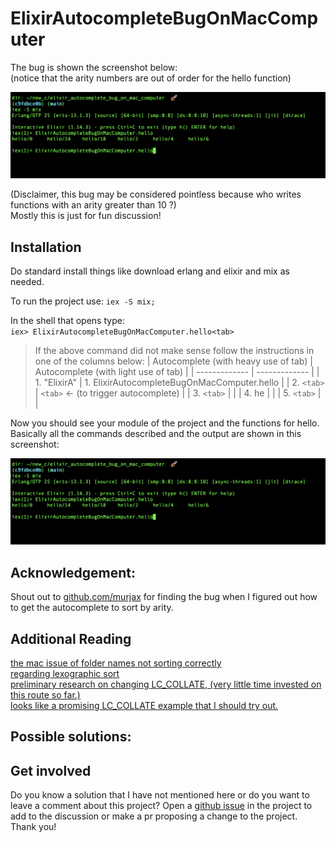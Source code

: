 # ElixirAutocompleteBugOnMacComputer
The bug is shown the screenshot below:  
(notice that the arity numbers are out of order for the hello function)
  
![example](/terminal_example.png)
<!--
The sorting done by IEx.Autocomplete does not actually do anything!
At the end of the day it either defers to either erlang's autocomplete, or the operating system itself.
(Disclaimer: unless I am missing something!)

Also the elixir output for autocomplete has the same bug that mac operating systems have with file names in that they do a lexicographical sort. At least on a mac operating system!
(The purpose of this project is to prove the bug!)

The bug is that when pattern matching to the same function with different arity, numbers past 10 but below 20 will show after arity of 1 and before arity of 2 but not at the end of the list like you would expect in a numerical sort.
--> 
<!--
This is due to how lexicographical sorts work, and from what I can gather in a quick research spike, is used by the operating system over a name + numerical for performance reasons. This same problem exists with folder names in the mac operating system. There is and LC_COLLATE config variable that might fix this issue for folders in certain operating systems. Still researching an LC_COLLATE fix.
-->
<!--
The bug is visible below in the Installation section screenshot. In the screenshot the function having the same name is out of order due to functions having an arity greater than 10.
-->

(Disclaimer, this bug may be considered pointless because who writes functions with an arity greater than 10 ?)  
Mostly this is just for fun discussion!

## Installation
Do standard install things like download erlang and elixir and mix as needed.

To run the project use:
`iex -S mix;`

In the shell that opens type:  
`iex> ElixirAutocompleteBugOnMacComputer.hello<tab>`

> If the above command did not make sense follow the instructions in one of the columns below:
> | Autocomplete (with heavy use of tab)  | Autocomplete (with light use of tab) |
> | ------------- | ------------- |
> | 1. "ElixirA"  | 1. ElixirAutocompleteBugOnMacComputer.hello |
> | 2. `<tab>`  | `<tab>` <- (to trigger autocomplete) |
> | 3. `<tab>`  |  |
> | 4. he  |  |
> | 5. `<tab>`  |  |

Now you should see your module of the project and the functions for hello.
Basically all the commands described and the output are shown in this screenshot:

![example](/terminal_example.png)

<!--

## Installation

The below stuff is always wrong for a person making an elixir project for the first time. That is about the publish phase of a project...

This installation sections should really include solely.
Get started by running iex -S mix

your project name is the module put a capital letter of your project name and hit tab to autocomplete to the full module name.

put a . and hit tab a few more times to get autocomplete to expose the hello function.

type he and then tab to autocomplete.

and hit enter to see the function return :world.

^ or at least they should just put a link to if you are writing the library for the first time go here to this getting started link for mix.

If [available in Hex](https://hex.pm/docs/publish), the package can be installed
by adding `elixir_autocomplete_bug_on_mac_computer` to your list of dependencies in `mix.exs`:

```elixir
def deps do
  [
    {:elixir_autocomplete_bug_on_mac_computer, "~> 0.1.0"}
  ]
end
```

-->
<!--
Documentation can be generated with [ExDoc](https://github.com/elixir-lang/ex_doc)
and published on [HexDocs](https://hexdocs.pm). Once published, the docs can
be found at <https://hexdocs.pm/elixir_autocomplete_bug_on_mac_computer>.
-->
## Acknowledgement:
Shout out to [github.com/murjax](https://github.com/murjax) for finding the bug when I figured out how to get the autocomplete to sort by arity.

## Additional Reading
[the mac issue of folder names not sorting correctly](https://discussions.apple.com/thread/1317720)  
[regarding lexographic sort](https://softwareengineering.stackexchange.com/questions/127639/why-do-some-sorting-methods-sort-by-1-10-2-3)  
[preliminary research on changing LC_COLLATE, (very little time invested on this route so far.)](https://stackoverflow.com/questions/60296828/set-lc-collate-and-lc-ctype-on-macos)  
[looks like a promising LC_COLLATE example that I should try out.](https://apple.stackexchange.com/a/344960)  

## Possible solutions:

## Get involved
Do you know a solution that I have not mentioned here or do you want to leave a comment about this project? 
Open a [github issue](https://github.com/MichaelDimmitt/ElixirAutocompleteBugOnMacComputer/issues) in the project to add to the discussion or make a pr proposing a change to the project. Thank you!
